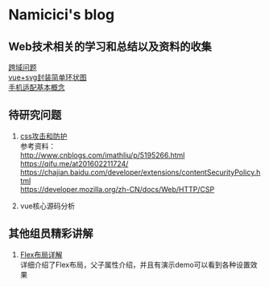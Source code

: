 # Namicici's blog  

## Web技术相关的学习和总结以及资料的收集  

[跨域问题](https://github.com/Namicici/web-tech/blob/master/cross-domain/crossDomain.md)  
[vue+svg封装简单环状图](https://github.com/Namicici/web-tech/blob/master/svg/svgChart.md)  
[手机适配基本概念](https://github.com/Namicici/web-tech/blob/master/adaptive/adaptive-basic.md)  

## 待研究问题  
1. [css攻击和防护](http://mp.weixin.qq.com/s/ivHsjUF4FPVhxOr7VP_7aQ)  
参考资料：  
http://www.cnblogs.com/imathliu/p/5195266.html  
https://qifu.me/at201602211724/  
https://chajian.baidu.com/developer/extensions/contentSecurityPolicy.html  
https://developer.mozilla.org/zh-CN/docs/Web/HTTP/CSP  

2. vue核心源码分析  

## 其他组员精彩讲解  
1. [Flex布局详解](https://github.com/PawelLin/css-layout)  
详细介绍了Flex布局，父子属性介绍，并且有演示demo可以看到各种设置效果  